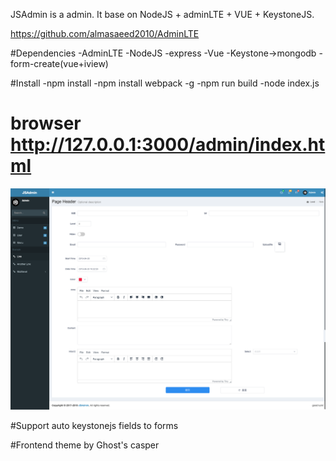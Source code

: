 JSAdmin is a admin. It base on NodeJS + adminLTE  + VUE + KeystoneJS.

https://github.com/almasaeed2010/AdminLTE

#Dependencies
 -AdminLTE
 -NodeJS
 -express
 -Vue
 -Keystone->mongodb
 -form-create(vue+iview)

#Install
 -npm install
 -npm install webpack -g
 -npm run build
 -node index.js

# browser http://127.0.0.1:3000/admin/index.html

![image](https://github.com/asmcos/JSAdmin/blob/master/img.jpg)

#Support auto keystonejs fields to forms

#Frontend theme by Ghost's casper
